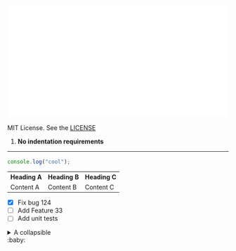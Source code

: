 <img src="./assets/readme-svg/logo.svg" />

MIT License. See the [LICENSE](./LICENSE)

1. **No indentation requirements**

---

```js
console.log("cool");
```

<table ><tr ><th >Heading A</th><th >Heading B</th><th >Heading C</th></tr><tr ><td >Content A</td><td >Content B</td><td >Content C</td></tr></table>

- [x] Fix bug 124
- [ ] Add Feature 33
- [ ] Add unit tests
<details ><summary >A collapsible</summary><kbd >Ctrl + L</kbd>
<kbd >Ctrl + S</kbd>
<kbd >Ctrl + F</kbd></details>
:baby:
